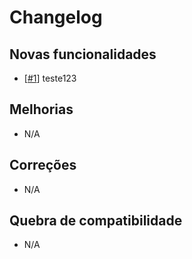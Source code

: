 # Changelog

## Novas funcionalidades

 - [[#1](https://github.com/RyuunosukeDS3/test_repository/issues/1)] teste123

## Melhorias

 - N/A

## Correções

 - N/A

## Quebra de compatibilidade

 - N/A
